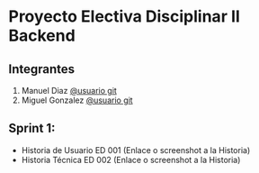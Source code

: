 # Proyecto Electiva Disciplinar II Backend

## Integrantes

1. Manuel Diaz [@usuario git](https://github.com/manuel0585)
2. Miguel Gonzalez [@usuario git](https://github.com/MiguelGonzalez03)

## Sprint 1:

- Historia de Usuario ED 001 (Enlace o screenshot a la Historia)
- Historia Técnica ED 002 (Enlace o screenshot a la Historia)
